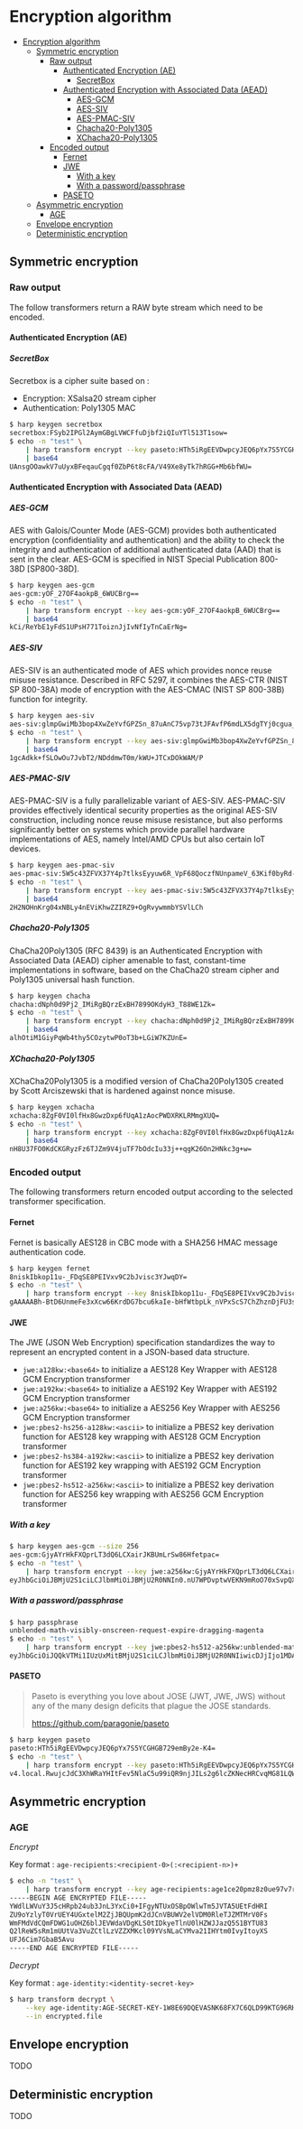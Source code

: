 # Encryption algorithm

- [Encryption algorithm](#encryption-algorithm)
  - [Symmetric encryption](#symmetric-encryption)
    - [Raw output](#raw-output)
      - [Authenticated Encryption (AE)](#authenticated-encryption-ae)
        - [SecretBox](#secretbox)
      - [Authenticated Encryption with Associated Data (AEAD)](#authenticated-encryption-with-associated-data-aead)
        - [AES-GCM](#aes-gcm)
        - [AES-SIV](#aes-siv)
        - [AES-PMAC-SIV](#aes-pmac-siv)
        - [Chacha20-Poly1305](#chacha20-poly1305)
        - [XChacha20-Poly1305](#xchacha20-poly1305)
    - [Encoded output](#encoded-output)
      - [Fernet](#fernet)
      - [JWE](#jwe)
        - [With a key](#with-a-key)
        - [With a password/passphrase](#with-a-passwordpassphrase)
      - [PASETO](#paseto)
  - [Asymmetric encryption](#asymmetric-encryption)
    - [AGE](#age)
  - [Envelope encryption](#envelope-encryption)
  - [Deterministic encryption](#deterministic-encryption)

## Symmetric encryption

### Raw output

The follow transformers return a RAW byte stream which need to be encoded.

#### Authenticated Encryption (AE)

##### SecretBox

Secretbox is a cipher suite based on :

* Encryption: XSalsa20 stream cipher
* Authentication: Poly1305 MAC

```sh
$ harp keygen secretbox
secretbox:FSyb2IPGl2AymGBgLVWCFfuDjbf2iQIuYTl513T1sow=
$ echo -n "test" \
    | harp transform encrypt --key paseto:HTh5iRgEEVDwpcyJEQ6pYx7S5YCGHGB729emBy2e-K4=
    | base64
UAnsgOOawkV7uUyxBFeqauCgqf0ZbP6t8cFA/V49Xe8yTk7hRGG+Mb6bfWU=
```


#### Authenticated Encryption with Associated Data (AEAD)

##### AES-GCM

AES with Galois/Counter Mode (AES-GCM) provides both authenticated encryption
(confidentiality and authentication) and the ability to check the integrity and
authentication of additional authenticated data (AAD) that is sent in the clear.
AES-GCM is specified in NIST Special Publication 800-38D [SP800-38D].

```sh
$ harp keygen aes-gcm
aes-gcm:yOF_27OF4aokpB_6WUCBrg==
$ echo -n "test" \
    | harp transform encrypt --key aes-gcm:yOF_27OF4aokpB_6WUCBrg==
    | base64
kCi/ReYbE1yFdS1UPsH771ToiznJjIvNfIyTnCaErNg=
```

##### AES-SIV

AES-SIV is an authenticated mode of AES which provides nonce reuse misuse resistance.
Described in RFC 5297, it combines the AES-CTR (NIST SP 800-38A) mode of encryption
with the AES-CMAC (NIST SP 800-38B) function for integrity.

```sh
$ harp keygen aes-siv
aes-siv:glmpGwiMb3bop4XwZeYvfGPZSn_87uAnC75vp73tJFAvfP6mdLX5dgTYj0cgua_tUZ7itQ-MFwNF-ZCGzr0Fxw==
$ echo -n "test" \
    | harp transform encrypt --key aes-siv:glmpGwiMb3bop4XwZeYvfGPZSn_87uAnC75vp73tJFAvfP6mdLX5dgTYj0cgua_tUZ7itQ-MFwNF-ZCGzr0Fxw==
    | base64
1gcAdkk+fSLOwOu7JvbT2/NDddmwT0m/kWU+JTCxDOkWAM/P
```

##### AES-PMAC-SIV

AES-PMAC-SIV is a fully parallelizable variant of AES-SIV. AES-PMAC-SIV provides
effectively identical security properties as the original AES-SIV construction,
including nonce reuse misuse resistance, but also performs significantly better
on systems which provide parallel hardware implementations of AES, namely
Intel/AMD CPUs but also certain IoT devices.

```sh
$ harp keygen aes-pmac-siv
aes-pmac-siv:5W5c43ZFVX37Y4p7tlksEyyuw6R_VpF68QoczfNUnpameV_63Kif0byRd-KFA-svBW5eXy2D_9h_S02xdWKEKA==
$ echo -n "test" \
    | harp transform encrypt --key aes-pmac-siv:5W5c43ZFVX37Y4p7tlksEyyuw6R_VpF68QoczfNUnpameV_63Kif0byRd-KFA-svBW5eXy2D_9h_S02xdWKEKA==
    | base64
2H2NOHnKrg04xNBLy4nEViKhwZZIRZ9+OgRvywmmbYSVlLCh
```

##### Chacha20-Poly1305

ChaCha20Poly1305 (RFC 8439) is an Authenticated Encryption with Associated Data
(AEAD) cipher amenable to fast, constant-time implementations in software, based
on the ChaCha20 stream cipher and Poly1305 universal hash function.

```sh
$ harp keygen chacha
chacha:dNph0d9Pj2_IMiRgBQrzExBH7899OKdyH3_T88WE1Zk=
$ echo -n "test" \
    | harp transform encrypt --key chacha:dNph0d9Pj2_IMiRgBQrzExBH7899OKdyH3_T88WE1Zk=
    | base64
alhOtiM1GiyPqWb4thy5COzytwP0oT3b+LGiW7KZUnE=
```

##### XChacha20-Poly1305

XChaCha20Poly1305 is a modified version of ChaCha20Poly1305 created by Scott
Arciszewski that is hardened against nonce misuse.

```sh
$ harp keygen xchacha
xchacha:8ZgF0VI0lfHx8GwzDxp6fUqA1zAocPWDXRKLRMmgXUQ=
$ echo -n "test" \
    | harp transform encrypt --key xchacha:8ZgF0VI0lfHx8GwzDxp6fUqA1zAocPWDXRKLRMmgXUQ=
    | base64
nH8U37FO0KdCKGRyzFz6TJZm9V4juTF7bOdcIu33j++qgK26On2HNkc3g+w=
```

### Encoded output

The following transformers return encoded output according to the selected
transformer specification.

#### Fernet

Fernet is basically AES128 in CBC mode with a SHA256 HMAC message authentication
code.

```sh
$ harp keygen fernet
8niskIbkop11u-_FDqSE8PEIVxv9C2bJvisc3YJwqDY=
$ echo -n "test" \
    | harp transform encrypt --key 8niskIbkop11u-_FDqSE8PEIVxv9C2bJvisc3YJwqDY=
gAAAAABh-BtD6UnmeFe3xXcw66KrdDG7bcu6kaIe-bHfWtbpLk_nVPxScS7ChZhznDjFU3st7DovGd2FZXJ-7Y0ZTLKHVOZL6w==
```

#### JWE

The JWE (JSON Web Encryption) specification standardizes the way to represent
an encrypted content in a JSON-based data structure.

* `jwe:a128kw:<base64>` to initialize a AES128 Key Wrapper with AES128 GCM Encryption transformer
* `jwe:a192kw:<base64>` to initialize a AES192 Key Wrapper with AES192 GCM Encryption transformer
* `jwe:a256kw:<base64>` to initialize a AES256 Key Wrapper with AES256 GCM Encryption transformer
* `jwe:pbes2-hs256-a128kw:<ascii>` to initialize a PBES2 key derivation function for AES128 key wrapping with AES128 GCM Encryption transformer
* `jwe:pbes2-hs384-a192kw:<ascii>` to initialize a PBES2 key derivation function for AES192 key wrapping with AES192 GCM Encryption transformer
* `jwe:pbes2-hs512-a256kw:<ascii>` to initialize a PBES2 key derivation function for AES256 key wrapping with AES256 GCM Encryption transformer


##### With a key

```sh
$ harp keygen aes-gcm --size 256
aes-gcm:GjyAYrHkFXQprLT3dQ6LCXairJKBUmLrSw86Hfetpac=
$ echo -n "test" \
    | harp transform encrypt --key jwe:a256kw:GjyAYrHkFXQprLT3dQ6LCXairJKBUmLrSw86Hfetpac=
eyJhbGciOiJBMjU2S1ciLCJlbmMiOiJBMjU2R0NNIn0.nU7WPDvptwVEKN9mRoO70xSvpQXLU6FkEML8B3NlvzDFD61rh4yo0A.2K6pjF_gdHfl8kXK.56fWkQ._TOG8llQ4stQVXdrgK2UNA
```

##### With a password/passphrase

```sh
$ harp passphrase
unblended-math-visibly-onscreen-request-expire-dragging-magenta
$ echo -n "test" \
    | harp transform encrypt --key jwe:pbes2-hs512-a256kw:unblended-math-visibly-onscreen-request-expire-dragging-magenta
eyJhbGciOiJQQkVTMi1IUzUxMitBMjU2S1ciLCJlbmMiOiJBMjU2R0NNIiwicDJjIjo1MDAwMDEsInAycyI6ImE0R1F5ZWw2akt5TTF0VU1QVWg3X3cifQ.GOjGwZHodjJicINuYxvWWKE-ENS0Cl2nFcGsA9qJvOGPTCSfoY6U-Q.hrqUQ4AWD5cSlbNc.283KnQ.rL_UFpRVDwF2WG2PjqFdfw
```

#### PASETO

> Paseto is everything you love about JOSE (JWT, JWE, JWS) without any of the
> many design deficits that plague the JOSE standards.
>
> https://github.com/paragonie/paseto

```sh
$ harp keygen paseto
paseto:HTh5iRgEEVDwpcyJEQ6pYx7S5YCGHGB729emBy2e-K4=
$ echo -n "test" \
    | harp transform encrypt --key paseto:HTh5iRgEEVDwpcyJEQ6pYx7S5YCGHGB729emBy2e-K4=
v4.local.RwujcJdC3XhWRaYHItFev5NlaC5u99iQR9njJILs2g6lcZKNecHRCvqMG81LQWbaVtfwI_qBgbB5lPSsrv9QojC_tc0
```

## Asymmetric encryption

### AGE

*Encrypt*

Key format : `age-recipients:<recipient-0>(:<recipient-n>)+`

```sh
$ echo -n "test" \
    | harp transform encrypt --key age-recipients:age1ce20pmz8z0ue97v7rz838v6pcpvzqan30lr40tjlzy40ez8eldrqf2zuxe
-----BEGIN AGE ENCRYPTED FILE-----
YWdlLWVuY3J5cHRpb24ub3JnL3YxCi0+IFgyNTUxOSBpOWlwTm5JVTA5UEtFdHRI
ZU9oYzlyT0VrUEY4UGxtelM2ZjJBQUpmK2dJCnVBUWV2elVDM0RleTJZMTMrV0Fs
WmFMdVdCQmFDWG1uOHZ6blJEVWdaVDgKLS0tIDkyeTlnU0lHZWJJazQ5S1BYTU83
Q2lReW5sRm1mUUtVa3VuZCtlLzVZZXMKcl09YVsNLaCYMva21IHYtm0IvyItoyXS
UFJ6Cim7GbaB5Avu
-----END AGE ENCRYPTED FILE-----
```

*Decrypt*

Key format : `age-identity:<identity-secret-key>`

```sh
$ harp transform decrypt \
    --key age-identity:AGE-SECRET-KEY-1W8E69DQEVASNK68FX7C6QLD99KTG96RHWW0EZ3RD0L29AHV4S84QHUAP4C \
    --in encrypted.file
```

## Envelope encryption

TODO

## Deterministic encryption

TODO
